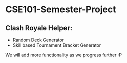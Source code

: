 # CSE101-Semester-Project
## Clash Royale Helper:
- Random Deck Generator
- Skill based Tournament Bracket Generator

We will add more functionality as we progress further :P
